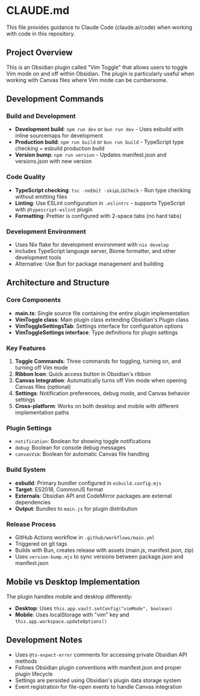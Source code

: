 # CLAUDE.md

This file provides guidance to Claude Code (claude.ai/code) when working with code in this repository.

## Project Overview

This is an Obsidian plugin called "Vim Toggle" that allows users to toggle Vim mode on and off within Obsidian. The plugin is particularly useful when working with Canvas files where Vim mode can be cumbersome.

## Development Commands

### Build and Development
- **Development build**: `npm run dev` or `bun run dev` - Uses esbuild with inline sourcemaps for development
- **Production build**: `npm run build` or `bun run build` - TypeScript type checking + esbuild production build
- **Version bump**: `npm run version` - Updates manifest.json and versions.json with new version

### Code Quality
- **TypeScript checking**: `tsc -noEmit -skipLibCheck` - Run type checking without emitting files
- **Linting**: Use ESLint configuration in `.eslintrc` - supports TypeScript with `@typescript-eslint` plugin
- **Formatting**: Prettier is configured with 2-space tabs (no hard tabs)

### Development Environment
- Uses Nix flake for development environment with `nix develop`
- Includes TypeScript language server, Biome formatter, and other development tools
- Alternative: Use Bun for package management and building

## Architecture and Structure

### Core Components
- **main.ts**: Single source file containing the entire plugin implementation
- **VimToggle class**: Main plugin class extending Obsidian's Plugin class
- **VimToggleSettingsTab**: Settings interface for configuration options
- **VimToggleSettings interface**: Type definitions for plugin settings

### Key Features
1. **Toggle Commands**: Three commands for toggling, turning on, and turning off Vim mode
2. **Ribbon Icon**: Quick access button in Obsidian's ribbon
3. **Canvas Integration**: Automatically turns off Vim mode when opening Canvas files (optional)
4. **Settings**: Notification preferences, debug mode, and Canvas behavior settings
5. **Cross-platform**: Works on both desktop and mobile with different implementation paths

### Plugin Settings
- `notification`: Boolean for showing toggle notifications
- `debug`: Boolean for console debug messages  
- `canvasVim`: Boolean for automatic Canvas file handling

### Build System
- **esbuild**: Primary bundler configured in `esbuild.config.mjs`
- **Target**: ES2018, CommonJS format
- **Externals**: Obsidian API and CodeMirror packages are external dependencies
- **Output**: Bundles to `main.js` for plugin distribution

### Release Process
- GitHub Actions workflow in `.github/workflows/main.yml`
- Triggered on git tags
- Builds with Bun, creates release with assets (main.js, manifest.json, zip)
- Uses `version-bump.mjs` to sync versions between package.json and manifest.json

## Mobile vs Desktop Implementation

The plugin handles mobile and desktop differently:
- **Desktop**: Uses `this.app.vault.setConfig("vimMode", boolean)`
- **Mobile**: Uses localStorage with "vim" key and `this.app.workspace.updateOptions()`

## Development Notes

- Uses `@ts-expect-error` comments for accessing private Obsidian API methods
- Follows Obsidian plugin conventions with manifest.json and proper plugin lifecycle
- Settings are persisted using Obsidian's plugin data storage system
- Event registration for file-open events to handle Canvas integration